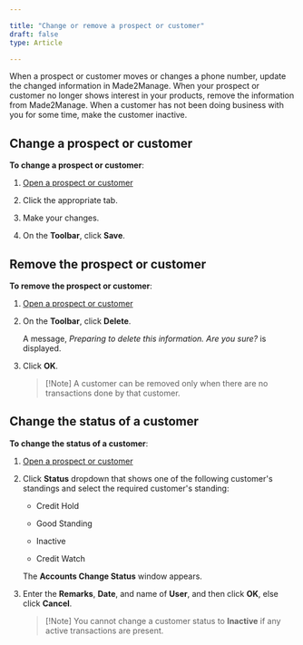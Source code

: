 ```yaml
---

title: "Change or remove a prospect or customer"
draft: false
type: Article

---
```


When a prospect or customer moves or changes a phone number, update the changed information in Made2Manage. When your prospect or customer no longer shows interest in your products, remove the information from Made2Manage. When a customer has not been doing business with you for some time, make the customer inactive.

## Change a prospect or customer

**To change a prospect or customer**:

1. [Open a prospect or customer]()
2. Click the appropriate tab.

3. Make your changes.

4. On the **Toolbar**, click **Save**.

## Remove the prospect or customer

**To remove the prospect or customer**:

1. [Open a prospect or customer]()

2. On the **Toolbar**, click **Delete**.

    A message, *Preparing to delete this information. Are you sure?* is displayed.

3. Click **OK**.

    > [!Note] A customer can be removed only when there are no transactions done by that customer.

## Change the status of a customer

**To change the status of a customer**:

1. [Open a prospect or customer]()

2. Click **Status** dropdown that shows one of the following customer's standings and select the required customer's standing:

    - Credit Hold

    - Good Standing

    - Inactive

    - Credit Watch

    The **Accounts Change Status** window appears.

3. Enter the **Remarks**, **Date**, and name of **User**, and then click **OK**, else click **Cancel**.

    > [!Note] You cannot change a customer status to **Inactive** if any active transactions are present.